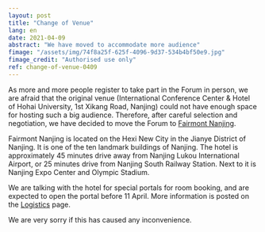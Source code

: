 ```yaml
---
layout: post
title: "Change of Venue"
lang: en
date: 2021-04-09
abstract: "We have moved to accommodate more audience"
fimage: "/assets/img/74f8a25f-625f-4096-9d37-534b4bf50e9.jpg"
fimage_credit: "Authorised use only"
ref: change-of-venue-0409
---
```

As more and more people register to take part in the Forum in person, we are afraid that the original venue (International Conference Center & Hotel of Hohai University, 1st Xikang Road, Nanjing) could not have enough space for hosting such a big audience. Therefore, after careful selection and negotiation, we have decided to move the Forum to [Fairmont Nanjing](https://www.fairmont.com/nanjing/).

Fairmont Nanjing is located on the Hexi New City in the Jianye District of Nanjing. It is one of the ten landmark buildings of Nanjing. The hotel is approximately 45 minutes drive away from Nanjing Lukou International Airport, or 25 minutes drive from Nanjing South Railway Station. Next to it is Nanjing Expo Center and Olympic Stadium.

We are talking with the hotel for special portals for room booking, and are expected to open the portal before 11 April. More information is posted on the [Logistics](/logistics) page.

We are very sorry if this has caused any inconvenience.
